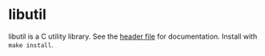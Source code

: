 # libutil

libutil is a C utility library.
See the [header file](./include/libutil.h) for documentation. Install with `make install`.

